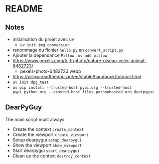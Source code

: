 # README

## Notes
 
* initialisation du projet avec uv
  * `uv init img_conversion`
* renommage du fichier `hello.py` en `convert_script.py`
* Ajouter la dépendance `Pillow` : `uv add pillow`
* https://www.pexels.com/fr-fr/photo/nature-oiseau-voler-animal-6482723/
  * pexels-photo-6482723.webp
* https://pillow.readthedocs.io/en/stable/handbook/tutorial.html
* `uv init dpg_test`
* `uv pip install --trusted-host pypi.org --trusted-host pypi.python.org --trusted-host files.pythonhosted.org dearpygui`
 
## DearPyGuy
 
The main script must always:
 
* Create the context `create_context`
* Create the viewport `create_viewport`
* Setup dearpygui `setup_dearpygui`
* Show the viewport `show_viewport`
* Start dearpygui `start_dearpygui`
* Clean up the context `destroy_context`